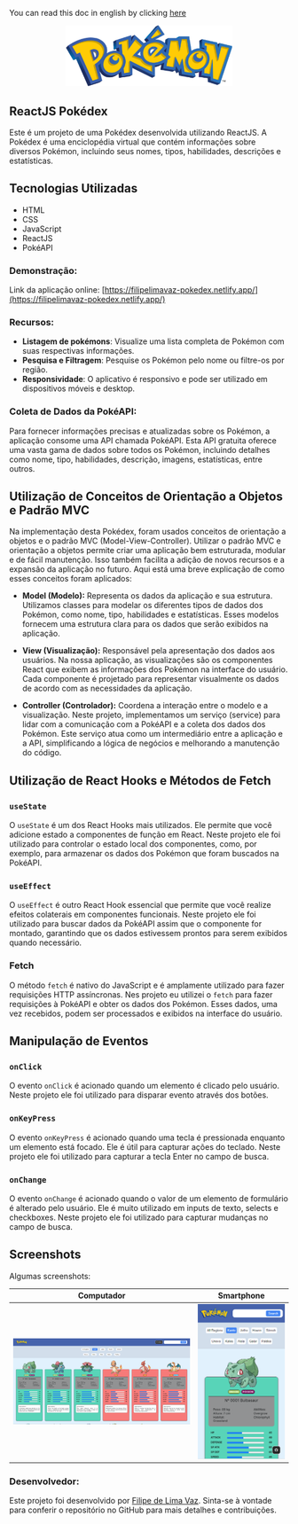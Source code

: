 You can read this doc in english by clicking [here](./README-english.md)

<p align="center">
  <img src="/src/assets/pokemon.png" width="300px" alt="Pokemon logo">
</p>

## ReactJS Pokédex

Este é um projeto de uma Pokédex desenvolvida utilizando ReactJS. A Pokédex é uma enciclopédia virtual que contém informações sobre diversos Pokémon, incluindo seus nomes, tipos, habilidades, descrições e estatísticas.

## Tecnologias Utilizadas

- HTML
- CSS
- JavaScript
- ReactJS
- PokéAPI

### Demonstração:

Link da aplicação online: [https://filipelimavaz-pokedex.netlify.app/](https://filipelimavaz-pokedex.netlify.app/)

### Recursos:

- **Listagem de pokémons**: Visualize uma lista completa de Pokémon com suas respectivas informações.
- **Pesquisa e Filtragem**: Pesquise os Pokémon pelo nome ou filtre-os por região.
- **Responsividade**: O aplicativo é responsivo e pode ser utilizado em dispositivos móveis e desktop.

### Coleta de Dados da PokéAPI:

Para fornecer informações precisas e atualizadas sobre os Pokémon, a aplicação consome uma API chamada PokéAPI. Esta API gratuita oferece uma vasta gama de dados sobre todos os Pokémon, incluindo detalhes como nome, tipo, habilidades, descrição, imagens, estatísticas, entre outros.

## Utilização de Conceitos de Orientação a Objetos e Padrão MVC

Na implementação desta Pokédex, foram usados conceitos de orientação a objetos e o padrão MVC (Model-View-Controller). Utilizar o padrão MVC e orientação a objetos permite criar uma aplicação bem estruturada, modular e de fácil manutenção. Isso também facilita a adição de novos recursos e a expansão da aplicação no futuro. Aqui está uma breve explicação de como esses conceitos foram aplicados:

- **Model (Modelo):** Representa os dados da aplicação e sua estrutura. Utilizamos classes para modelar os diferentes tipos de dados dos Pokémon, como nome, tipo, habilidades e estatísticas. Esses modelos fornecem uma estrutura clara para os dados que serão exibidos na aplicação.

- **View (Visualização):** Responsável pela apresentação dos dados aos usuários. Na nossa aplicação, as visualizações são os componentes React que exibem as informações dos Pokémon na interface do usuário. Cada componente é projetado para representar visualmente os dados de acordo com as necessidades da aplicação.

- **Controller (Controlador):** Coordena a interação entre o modelo e a visualização. Neste projeto, implementamos um serviço (service) para lidar com a comunicação com a PokéAPI e a coleta dos dados dos Pokémon. Este serviço atua como um intermediário entre a aplicação e a API, simplificando a lógica de negócios e melhorando a manutenção do código.

## Utilização de React Hooks e Métodos de Fetch

### `useState`

O `useState` é um dos React Hooks mais utilizados. Ele permite que você adicione estado a componentes de função em React. Neste projeto ele foi utilizado para controlar o estado local dos componentes, como, por exemplo, para armazenar os dados dos Pokémon que foram buscados na PokéAPI.

### `useEffect`

O `useEffect` é outro React Hook essencial que permite que você realize efeitos colaterais em componentes funcionais. Neste projeto ele foi utilizado para buscar dados da PokéAPI assim que o componente for montado, garantindo que os dados estivessem prontos para serem exibidos quando necessário.

### Fetch

O método `fetch` é nativo do JavaScript e é amplamente utilizado para fazer requisições HTTP assíncronas. Nes projeto eu utilizei o `fetch` para fazer requisições à PokéAPI e obter os dados dos Pokémon. Esses dados, uma vez recebidos, podem ser processados e exibidos na interface do usuário.

## Manipulação de Eventos

### `onClick`

O evento `onClick` é acionado quando um elemento é clicado pelo usuário. Neste projeto ele foi utilizado para disparar evento através dos botões.

### `onKeyPress`

O evento `onKeyPress` é acionado quando uma tecla é pressionada enquanto um elemento está focado. Ele é útil para capturar ações do teclado. Neste projeto ele foi utilizado para capturar a tecla Enter no campo de busca.

### `onChange`

O evento `onChange` é acionado quando o valor de um elemento de formulário é alterado pelo usuário. Ele é muito utilizado em inputs de texto, selects e checkboxes. Neste projeto ele foi utilizado para capturar mudanças no campo de busca.

## Screenshots

Algumas screenshots:

| Computador | Smartphone |
|----------------|---------------|
| ![PC](src/assets/screenshot_1.png) | ![Mobile](src/assets/screenshot_2.png) |


### Desenvolvedor:

Este projeto foi desenvolvido por [Filipe de Lima Vaz](https://www.linkedin.com/in/filipe-de-lima-vaz/). Sinta-se à vontade para conferir o repositório no GitHub para mais detalhes e contribuições.
